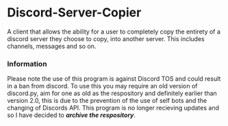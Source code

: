 # Discord-Server-Copier
A client that allows the ability for a user to completely copy the entirety of a discord server they choose to copy, into another server. This includes channels, messages and so on.

### Information
Please note the use of this program is against Discord TOS and could result in a ban from discord. To use this you may require an old version of discord.py, aim for one as old as the respository and definitely earlier than version 2.0, this is due to the prevention of the use of self bots and the changing of Discords API. This program is no longer recieving updates and so I have decided to ***archive the respository***.
